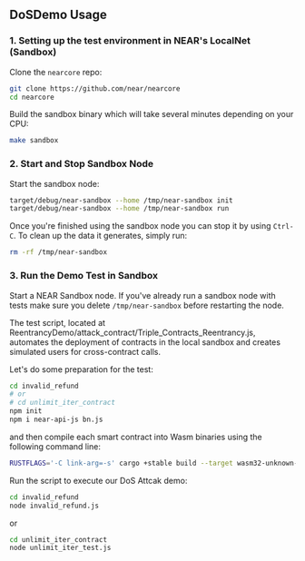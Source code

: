 ## DoSDemo Usage

### 1. Setting up the test environment in NEAR's LocalNet (Sandbox)

Clone the `nearcore` repo:

```bash
git clone https://github.com/near/nearcore
cd nearcore
```

Build the sandbox binary which will take several minutes depending on your CPU:

```bash
make sandbox
```

### 2. Start and Stop Sandbox Node

Start the sandbox node:

```bash
target/debug/near-sandbox --home /tmp/near-sandbox init
target/debug/near-sandbox --home /tmp/near-sandbox run
```

Once you're finished using the sandbox node you can stop it by using `Ctrl-C`. To clean up the data it generates, simply run:

```bash
rm -rf /tmp/near-sandbox
```

### 3. Run the Demo Test in Sandbox

Start a NEAR Sandbox node. If you've already run a sandbox node with tests make sure you delete `/tmp/near-sandbox` before restarting the node.

The test script, located at ReentrancyDemo/attack_contract/Triple_Contracts_Reentrancy.js, automates the deployment of contracts in the local sandbox and creates simulated users for cross-contract calls.

Let's do some preparation for the test:

```sh
cd invalid_refund
# or 
# cd unlimit_iter_contract
npm init
npm i near-api-js bn.js
```

and then compile each smart contract into Wasm binaries using the following command line:

```sh
RUSTFLAGS='-C link-arg=-s' cargo +stable build --target wasm32-unknown-unknown --release
```

Run the script to execute our DoS Attcak demo:

```sh
cd invalid_refund
node invalid_refund.js
```
or 

```sh
cd unlimit_iter_contract
node unlimit_iter_test.js
```